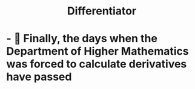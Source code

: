 <h1 align="center">Differentiator</a> <h1>
- 📏 Finally, the days when the Department of Higher Mathematics was forced to calculate derivatives have passed
